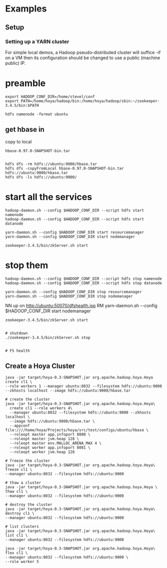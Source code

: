 <!---
  Licensed under the Apache License, Version 2.0 (the "License");
  you may not use this file except in compliance with the License.
  You may obtain a copy of the License at
  
   http://www.apache.org/licenses/LICENSE-2.0
  
  Unless required by applicable law or agreed to in writing, software
  distributed under the License is distributed on an "AS IS" BASIS,
  WITHOUT WARRANTIES OR CONDITIONS OF ANY KIND, either express or implied.
  See the License for the specific language governing permissions and
  limitations under the License. See accompanying LICENSE file.
-->
  
# Examples

 
## Setup
 
### Setting up a YARN cluster
 
For simple local demos, a Hadoop pseudo-distributed cluster will suffice -if on a VM then
its configuration should be changed to use a public (machine public) IP.



# preamble

    export HADOOP_CONF_DIR=/home/stevel/conf
    export PATH=/home/hoya/hadoop/bin:/home/hoya/hadoop/sbin:~/zookeeper-3.4.5/bin:$PATH
    
    hdfs namenode -format ubuntu
  


## get hbase in

copy to local 

    hbase-0.97.0-SNAPSHOT-bin.tar 


    hdfs dfs -rm hdfs://ubuntu:9000/hbase.tar
    hdfs dfs -copyFromLocal hbase-0.97.0-SNAPSHOT-bin.tar hdfs://ubuntu:9000/hbase.tar
    hdfs dfs -ls hdfs://ubuntu:9000/

# start all the services

    hadoop-daemon.sh --config $HADOOP_CONF_DIR --script hdfs start namenode
    hadoop-daemon.sh --config $HADOOP_CONF_DIR --script hdfs start datanode
    
    yarn-daemon.sh --config $HADOOP_CONF_DIR start resourcemanager
    yarn-daemon.sh --config $HADOOP_CONF_DIR start nodemanager
    
    zookeeper-3.4.5/bin/zkServer.sh start
    
    
# stop them

    hadoop-daemon.sh --config $HADOOP_CONF_DIR --script hdfs stop namenode
    hadoop-daemon.sh --config $HADOOP_CONF_DIR --script hdfs stop datanode
    
    yarn-daemon.sh --config $HADOOP_CONF_DIR stop resourcemanager
    yarn-daemon.sh --config $HADOOP_CONF_DIR stop nodemanager
    


NN up on [http://ubuntu:50070/dfshealth.jsp](http://ubuntu:50070/dfshealth.jsp)
RM yarn-daemon.sh --config $HADOOP_CONF_DIR start nodemanager

    zookeeper-3.4.5/bin/zkServer.sh start


    # shutdown
    ./zookeeper-3.4.5/bin/zkServer.sh stop


    # FS health
    
 

 ## Create a Hoya Cluster
 
 
    java -jar target/hoya-0.3-SNAPSHOT.jar org.apache.hadoop.hoya.Hoya create cl1 \
    --role workers 1 --manager ubuntu:8032 --filesystem hdfs://ubuntu:9000 --zkhosts localhost --image hdfs://ubuntu:9000/hbase.tar
    
    # create the cluster
    java -jar target/hoya-0.3-SNAPSHOT.jar org.apache.hadoop.hoya.Hoya\
      create cl1 --role workers 4\
      --manager ubuntu:8032 --filesystem hdfs://ubuntu:9000 --zkhosts localhost \
      --image hdfs://ubuntu:9000/hbase.tar \
      --appconf file:////home/hoya/Projects/hoya/src/test/configs/ubuntu/hbase \
      --roleopt master app.infoport 8080 \
      --roleopt master jvm.heap 128 \
      --roleopt master env.MALLOC_ARENA_MAX 4 \
      --roleopt worker app.infoport 8081 \
      --roleopt worker jvm.heap 128 

    # freeze the cluster
    java -jar target/hoya-0.3-SNAPSHOT.jar org.apache.hadoop.hoya.Hoya\
    freeze cl1 \
    --manager ubuntu:8032 --filesystem hdfs://ubuntu:9000

    # thaw a cluster
    java -jar target/hoya-0.3-SNAPSHOT.jar org.apache.hadoop.hoya.Hoya \
    thaw cl1 \
    --manager ubuntu:8032 --filesystem hdfs://ubuntu:9000

    # destroy the cluster
    java -jar target/hoya-0.3-SNAPSHOT.jar org.apache.hadoop.hoya.Hoya\
    destroy cl1 \
    --manager ubuntu:8032 --filesystem hdfs://ubuntu:9000

    # list clusters
    java -jar target/hoya-0.3-SNAPSHOT.jar org.apache.hadoop.hoya.Hoya\
    list cl1 \
    --manager ubuntu:8032 --filesystem hdfs://ubuntu:9000
    
    java -jar target/hoya-0.3-SNAPSHOT.jar org.apache.hadoop.hoya.Hoya\
    flex cl1 \
    --manager ubuntu:8032 --filesystem hdfs://ubuntu:9000 \
    --role worker 5
    
    
      